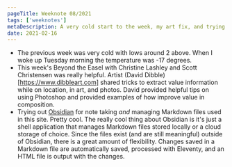```yaml
---
pageTitle: Weeknote 08/2021
tags: ['weeknotes']
metaDescription: A very cold start to the week, my art fix, and trying out Obsidian for notes management. 
date: 2021-02-16
---
```

* The previous week was very cold with lows around 2 above. When I woke up Tuesday morning the temperature was -17 degrees. 
* This week's Beyond the Easel with Christine Lashley and Scott Christensen was really helpful. Artist (David Dibble)[https://www.dibbleart.com] shared tricks to extract value information while on location, in art, and photos. David provided helpful tips on using Photoshop and provided examples of how improve value in composition.
* Trying out [Obsidian](https://obsidian.md) for note taking *and* managing Markdown files used in this site. Pretty cool. The really cool thing about Obsidian is it's just a shell application that manages Markdown files stored locally or a cloud storage of choice. Since the files exist (and are still meaningful) outside of Obsidian, there is a great amount of flexibility. Changes saved in a Markdown file are automatically saved, processed with Eleventy, and an HTML file is output with the changes. 